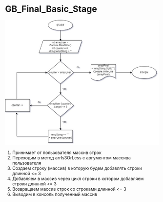 # GB_Final_Basic_Stage
![Schema](https://raw.githubusercontent.com/MaxiRage/GB_Final_Basic_Stage/task_2/DZ%20Final.jpg)

1. Принимает от пользователя массив строк
2. Переходим в метод arrIs3OrLess с аргументом массива пользователя
3. Создаем строку (массив) в которую будем добавлять строки длинной <= 3
4. Добавляем в массив через цикл строки в котором добавляем строки длинной <= 3
5. Возвращаем массив строк со строками длинной <= 3
6. Выводим в консоль полученный массив
